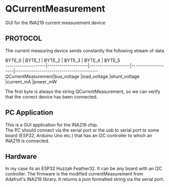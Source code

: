# QCurrentMeasurement
GUI for the INA219 current measurement device 

PROTOCOL
---------
The current measuring device sends constantly the following stream of data

 BYTE_0             | BYTE_1             | BYTE_2             | BYTE_3             | BYTE_4             | BYTE_5             
--------------------|--------------------|--------------------|--------------------|-----------------------------------------
 QCurrentMeasurement|bus_voltage         |load_voltage        |shunt_voltage       |current_mA          |power_mW            

The first byte is always the string QCurrentMeasurement, so we can verify that the correct device has been connected.


PC Application
---------------
This is a GUI application for the INA219 chip.  
The PC should connect via the serial port or the usb to serial port to some board 
(ESP32, Arduino Uno etc.) that has an I2C controller to which an INA219 is connected.

Hardware
--------
In my case its an ESP32 Huzzah Feather32. 
It can be any board with an I2C controller.
The firmware is the modified currentMeasurement from Adafruit's INA219 library.
It returns a json formatted string via the serial port. 
